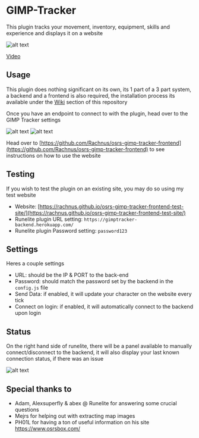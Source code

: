 # GIMP-Tracker
This plugin tracks your movement, inventory, equipment, skills and experience and displays it on a website

![alt text](https://i.imgur.com/5QQoa1T.png)

[Video](https://www.youtube.com/watch?v=aXN_TnHZUJI)

## Usage
This plugin does nothing significant on its own, its 1 part of a 3 part system, a backend and a frontend is also required, the installation process its available under the [Wiki](https://github.com/Rachnus/GIMP-Tracker/wiki/) section of this repository 

Once you have an endpoint to connect to with the plugin, head over to the GIMP Tracker settings

![alt text](https://i.imgur.com/P5zylDq.png)
![alt text](https://i.imgur.com/a0x6Wi7.png)

Head over to [https://github.com/Rachnus/osrs-gimp-tracker-frontend](https://github.com/Rachnus/osrs-gimp-tracker-frontend) to see instructions on how to use the website

## Testing
If you wish to test the plugin on an existing site, you may do so using my test website

* Website: [https://rachnus.github.io/osrs-gimp-tracker-frontend-test-site/](https://rachnus.github.io/osrs-gimp-tracker-frontend-test-site/)
* Runelite plugin URL setting: `https://gimptracker-backend.herokuapp.com/`
* Runelite plugin Password setting: `password123`

## Settings
Heres a couple settings
* URL: should be the IP & PORT to the back-end
* Password: should match the password set by the backend in the `config.js` file
* Send Data: if enabled, it will update your character on the website every tick
* Connect on login: if enabled, it will automatically connect to the backend upon login

## Status

On the right hand side of runelite, there will be a panel available to manually connect/disconnect to the backend, it will also display your last known connection status, if there was an issue

![alt text](https://i.imgur.com/9It7uoE.png)

## Special thanks to

- Adam, Alexsuperfly & abex @ Runelite for answering some crucial questions 
- Mejrs for helping out with extracting map images
- PH01L for having a ton of useful information on his site https://www.osrsbox.com/

